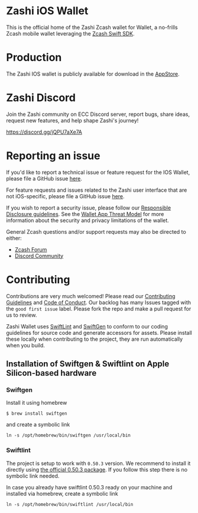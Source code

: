 # Zashi iOS Wallet

This is the official home of the Zashi Zcash wallet for Wallet, a no-frills
Zcash mobile wallet leveraging the [Zcash Swift SDK](https://github.com/Electric-Coin-Company/zcash-swift-wallet-sdk).

# Production

The Zashi IOS wallet is publicly available for download in the [AppStore](https://apps.apple.com/cz/app/zashi-zcash-wallet/id1672392439).

# Zashi Discord

Join the Zashi community on ECC Discord server, report bugs, share ideas, request new features, and help shape Zashi's journey!

https://discord.gg/jQPU7aXe7A

# Reporting an issue

If you'd like to report a technical issue or feature request for the IOS
Wallet, please file a GitHub issue [here](https://github.com/Electric-Coin-Company/zashi-ios/issues/new/choose).

For feature requests and issues related to the Zashi user interface that are
not iOS-specific, please file a GitHub issue [here](https://github.com/Electric-Coin-Company/zashi/issues/new/choose).

If you wish to report a security issue, please follow our
[Responsible Disclosure guidelines](https://github.com/Electric-Coin-Company/zashi/blob/master/responsible_disclosure.md).
See the [Wallet App Threat Model](https://github.com/Electric-Coin-Company/zashi/blob/master/wallet_threat_model.md)
for more information about the security and privacy limitations of the wallet.

General Zcash questions and/or support requests may also be directed to either:
 * [Zcash Forum](https://forum.zcashcommunity.com/)
 * [Discord Community](https://discord.io/zcash-community)

# Contributing

Contributions are very much welcomed! Please read our [Contributing Guidelines](/CONTRIBUTING.md) 
and [Code of Conduct](/CONDUCT.md). Our backlog has many Issues tagged with the
`good first issue` label. Please fork the repo and make a pull request for us
to review.

Zashi Wallet uses [SwiftLint](https://github.com/realm/SwiftLint) and 
[SwiftGen](https://github.com/SwiftGen/SwiftGen) to conform to our coding
guidelines for source code and generate accessors for assets. Please install
these locally when contributing to the project, they are run automatically when
you build.

## Installation of Swiftgen & Swiftlint on Apple Silicon-based hardware

### Swiftgen

Install it using homebrew
```
$ brew install swiftgen
```
and create a symbolic link
```
ln -s /opt/homebrew/bin/swiftgen /usr/local/bin
```

### Swiftlint

The project is setup to work with `0.50.3` version. We recommend to install it
directly using [the official 0.50.3 package](https://github.com/realm/SwiftLint/releases/download/0.50.3/SwiftLint.pkg).
If you follow this step there is no symbolic link needed.

In case you already have swiftlint 0.50.3 ready on your machine and installed via homebrew, create a symbolic link
```
ln -s /opt/homebrew/bin/swiftlint /usr/local/bin
```
